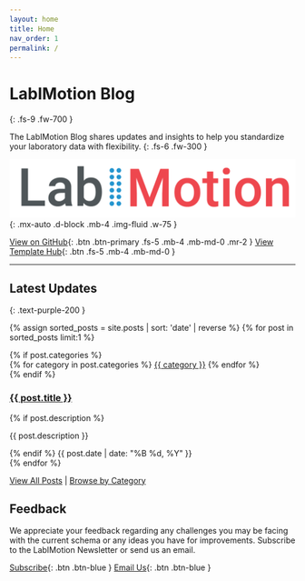 ```yaml
---
layout: home
title: Home
nav_order: 1
permalink: /
---
```


# LabIMotion Blog
{: .fs-9 .fw-700 }

The LabIMotion Blog shares updates and insights to help you standardize your laboratory data with flexibility.
{: .fs-6 .fw-300 }

![LabIMotion Blog](assets/images/labimotion_logo.png){: .mx-auto .d-block .mb-4 .img-fluid .w-75 }

[View on GitHub](https://github.com/LabIMotion/labimotion){: .btn .btn-primary .fs-5 .mb-4 .mb-md-0 .mr-2 }
[View Template Hub](https://www.chemotion-repository.net/home/genericHub){: .btn .fs-5 .mb-4 .mb-md-0 }

---

## Latest Updates
{: .text-purple-200 }

{% assign sorted_posts = site.posts | sort: 'date' | reverse %}
{% for post in sorted_posts limit:1 %}
  <article class="post-preview">
    {% if post.categories %}
    <div class="post-categories">
      {% for category in post.categories %}
        <a href="./categories#{{ category | slugify }}" class="category-tag">{{ category }}</a>
      {% endfor %}
    </div>
    {% endif %}
    <h3 class="mt-3">
      <a href="{{ post.url | relative_url }}">{{ post.title }}</a>
    </h3>
    {% if post.description %}
      <p class="mb-1">{{ post.description }}</p>
    {% endif %}
    <time datetime="{{ post.date | date_to_xmlschema }}" class="fs-3 fw-500">{{ post.date | date: "%B %d, %Y" }}</time>
  </article>
{% endfor %}

[View All Posts](./blog/archive) | [Browse by Category](./blog/categories)

## Feedback

We appreciate your feedback regarding any challenges you may be facing with the current schema or any ideas you have for improvements. Subscribe to the LabIMotion Newsletter or send us an email.

[<i class="bi bi-newspaper"></i> Subscribe](https://www.lists.kit.edu/sympa/subscribe/labimotion-users){: .btn .btn-blue }
[<i class="bi bi-envelope-at"></i> Email Us](mailto:chemotion-labimotion@lists.kit.edu){: .btn .btn-blue }
